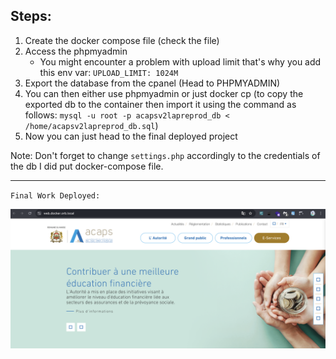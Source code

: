 ## Steps:

1. Create the docker compose file (check the file)
2. Access the phpmyadmin
   - You might encounter a problem with upload limit that's why you add this env var:
     `UPLOAD_LIMIT: 1024M`
3. Export the database from the cpanel (Head to PHPMYADMIN)
4. You can then either use phpmyadmin or just docker cp (to copy the exported db to the container then import it using the command as follows: `mysql -u root -p acapsv2lapreprod_db < /home/acapsv2lapreprod_db.sql`)
5. Now you can just head to the final deployed project

Note: Don't forget to change `settings.php` accordingly to the credentials of the db I did put docker-compose file.

---

`Final Work Deployed:`

![alt text](image-1.png)
